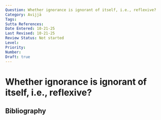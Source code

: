 ```yaml
---
Question: Whether ignorance is ignorant of itself, i.e., reflexive?
Category: Avijjā
Tags: 
Sutta References: 
Date Entered: 10-21-25
Last Revised: 10-21-25
Review Status: Not started
Level: 
Priority: 
Number: 
Draft: true
---
```


# Whether ignorance is ignorant of itself, i.e., reflexive?

## Bibliography

<!-- 

Notes:



-->